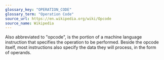 ```yaml
---
glossary_key: "OPERATION_CODE"
glossary_term: "Operation Code"
source_url: https://en.wikipedia.org/wiki/Opcode
source_name: Wikipedia
---
```


Also abbreviated to "opcode", is the portion of a machine language instruction that specifies the operation to be performed. Beside the opcode itself, most instructions also specify the data they will process, in the form of operands.
